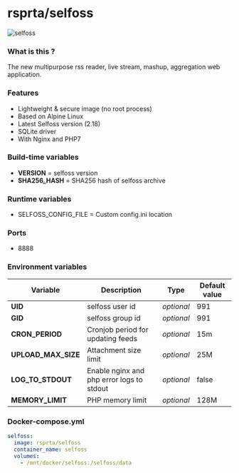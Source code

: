 # rsprta/selfoss

![selfoss](https://i.imgur.com/8hJyBgk.png "selfoss")

### What is this ?

The new multipurpose rss reader, live stream, mashup, aggregation web application.

### Features

- Lightweight & secure image (no root process)
- Based on Alpine Linux
- Latest Selfoss version (2.18)
- SQLite driver
- With Nginx and PHP7

### Build-time variables

- **VERSION** = selfoss version
- **SHA256_HASH** = SHA256 hash of selfoss archive

### Runtime variables

- SELFOSS_CONFIG_FILE = Custom config.ini location

### Ports

- 8888

### Environment variables

| Variable | Description | Type | Default value |
| -------- | ----------- | ---- | ------------- |
| **UID** | selfoss user id | *optional* | 991
| **GID** | selfoss group id | *optional* | 991
| **CRON_PERIOD** | Cronjob period for updating feeds | *optional* | 15m
| **UPLOAD_MAX_SIZE** | Attachment size limit | *optional* | 25M
| **LOG_TO_STDOUT** | Enable nginx and php error logs to stdout | *optional* | false
| **MEMORY_LIMIT** | PHP memory limit | *optional* | 128M

### Docker-compose.yml

```yml
selfoss:
  image: rsprta/selfoss
  container_name: selfoss
  volumes:
    - /mnt/docker/selfoss:/selfoss/data
```

